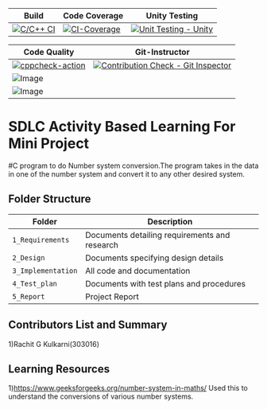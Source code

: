 |Build|Code Coverage|Unity Testing |
|-----|-------------|--------------|
|[![C/C++ CI](https://github.com/rachit-kulkarni/Mini_project_303016/actions/workflows/c-build.yml/badge.svg)](https://github.com/rachit-kulkarni/Mini_project_303016/actions/workflows/c-build.yml)|[![CI-Coverage](https://github.com/rachit-kulkarni/Mini_project_303016/actions/workflows/code_coverage.yml/badge.svg)](https://github.com/rachit-kulkarni/Mini_project_303016/actions/workflows/code_coverage.yml)|[![Unit Testing - Unity](https://github.com/rachit-kulkarni/Mini_project_303016/actions/workflows/unity.yml/badge.svg)](https://github.com/rachit-kulkarni/Mini_project_303016/actions/workflows/unity.yml)|

|                        Code Quality                                                        | Git-Instructor   |                                                         
| ------------------------------------------------------------------------------------------ |------------------|    
|[![cppcheck-action](https://github.com/rachit-kulkarni/Mini_project_303016/actions/workflows/cppcheck.yml/badge.svg)](https://github.com/rachit-kulkarni/Mini_project_303016/actions/workflows/cppcheck.yml)|[![Contribution Check - Git Inspector](https://github.com/rachit-kulkarni/Mini_project_303016/actions/workflows/Git_Inspector.yml/badge.svg)](https://github.com/rachit-kulkarni/Mini_project_303016/actions/workflows/Git_Inspector.yml)
|![Image](https://www.code-inspector.com/project/24939/status/svg)                           |
|![Image](https://www.code-inspector.com/project/24939/score/svg)                            |
                                                 
  



# SDLC Activity Based Learning For Mini Project 

#C program to do Number system conversion.The program takes in the data in one of the number system and convert it to any other desired system.


## Folder Structure
Folder             | Description
-------------------| -----------------------------------------
`1_Requirements`   | Documents detailing requirements and research
`2_Design`         | Documents specifying design details
`3_Implementation` | All code and documentation
`4_Test_plan`      | Documents with test plans and procedures
`5_Report`         | Project Report


## Contributors List and Summary

1)Rachit G Kulkarni(303016)

## Learning Resources
1)https://www.geeksforgeeks.org/number-system-in-maths/ Used this to understand the conversions of various number systems.
